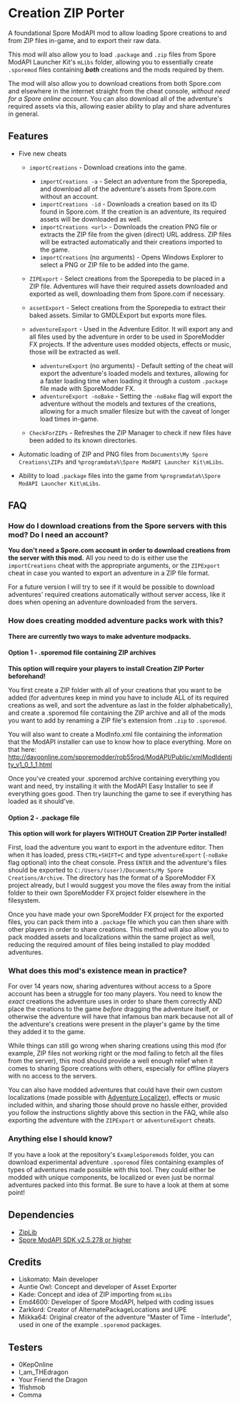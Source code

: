 # Creation ZIP Porter
A foundational Spore ModAPI mod to allow loading Spore creations to and from ZIP files in-game, and to export their raw data. 

This mod will also allow you to load ``.package`` and ``.zip`` files from Spore ModAPI Launcher Kit's `mLibs` folder, allowing you to essentially create `.sporemod` files containing ***both*** creations and the mods required by them. 

The mod will also allow you to download creations from both Spore.com and elsewhere in the internet straight from the cheat console, *without need for a Spore online account*. You can also download all of the adventure's required assets via this, allowing easier ability to play and share adventures in general.

## Features
* Five new cheats
    
    * ``importCreations`` - Download creations into the game.
        
        * `importCreations -a` - Select an adventure from the Sporepedia, and download all of the adventure's assets from Spore.com without an account.
        * ``importCreations -id`` - Downloads a creation based on its ID found in Spore.com. If the creation is an adventure, its required assets will be downloaded as well.
        * ``importCreations <url>`` - Downloads the creation PNG file or extracts the ZIP file from the given (direct) URL address. ZIP files will be extracted automatically and their creations imported to the game.
        * ``importCreations`` (no arguments) - Opens Windows Explorer to select a PNG or ZIP file to be added into the game.
    * ``ZIPExport`` - Select creations from the Sporepedia to be placed in a ZIP file. Adventures will have their required assets downloaded and exported as well, downloading them from Spore.com if necessary.
    * ``assetExport`` - Select creations from the Sporepedia to extract their baked assets. Similar to GMDLExport but exports more files.
    * ``adventureExport`` - Used in the Adventure Editor. It will export any and all files used by the adventure in order to be used in SporeModder FX projects. If the adventure uses modded objects, effects or music, those will be extracted as well.
      * ``adventureExport`` (no arguments) - Default setting of the cheat will export the adventure's loaded models and textures, allowing for a faster loading time when loading it through a custom ``.package`` file made with SporeModder FX.
      * ``adventureExport -noBake`` - Setting the ``-noBake`` flag will export the adventure without the models and textures of the creations, allowing for a much smaller filesize but with the caveat of longer load times in-game.
    * ``CheckForZIPs`` - Refreshes the ZIP Manager to check if new files have been added to its known directories.
* Automatic loading of ZIP and PNG files from ``Documents\My Spore Creations\ZIPs`` and ``%programdata%\Spore ModAPI Launcher Kit\mLibs``.
* Ability to load ``.package`` files into the game from ``%programdata%\Spore ModAPI Launcher Kit\mLibs``.

## FAQ
### How do I download creations from the Spore servers with this mod? Do I need an account?
**You don't need a Spore.com account in order to download creations from the server with this mod.** All you need to do is either use the ``importCreations`` cheat with the appropriate arguments, or the `ZIPExport` cheat in case you wanted to export an adventure in a ZIP file format. 

For a future version I will try to see if it would be possible to download adventures' required creations automatically without server access, like it does when opening an adventure downloaded from the servers.

### How does creating modded adventure packs work with this?
**There are currently two ways to make adventure modpacks.**

#### Option 1 - .sporemod file containing ZIP archives
**This option will require your players to install Creation ZIP Porter beforehand!**

You first create a ZIP folder with all of your creations that you want to be added (for adventures keep in mind you have to include ALL of its required creations as well, and sort the adventure as last in the folder alphabetically), and create a .sporemod file containing the ZIP archive and all of the mods you want to add by renaming a ZIP file's extension from ``.zip`` to ``.sporemod``. 

You will also want to create a ModInfo.xml file containing the information that the ModAPI installer can use to know how to place everything. More on that here: http://davoonline.com/sporemodder/rob55rod/ModAPI/Public/xmlModIdentity_v1_0_1_1.html

Once you've created your .sporemod archive containing everything you want and need, try installing it with the ModAPI Easy Installer to see if everything goes good. Then try launching the game to see if everything has loaded as it should've. 

#### Option 2 - .package file
**This option will work for players WITHOUT Creation ZIP Porter installed!**

First, load the adventure you want to export in the adventure editor. Then when it has loaded, press ``CTRL+SHIFT+C`` and type ``adventureExport`` (``-noBake`` flag optional) into the cheat console. Press ``ENTER`` and the adventure's files should be exported to ``C:/Users/(user)/Documents/My Spore Creations/Archive``. The directory has the format of a SporeModder FX project already, but I would suggest you move the files away from the initial folder to their own SporeModder FX project folder elsewhere in the filesystem.

Once you have made your own SporeModder FX project for the exported files, you can pack them into a ``.package`` file which you can then share with other players in order to share creations. This method will also allow you to pack modded assets and localizations within the same project as well, reducing the required amount of files being installed to play modded adventures.

### What does this mod's existence mean in practice?
For over 14 years now, sharing adventures without access to a Spore account has been a struggle for too many players. You need to know the *exact* creations the adventure uses in order to share them correctly AND place the creations to the game *before* dragging the adventure itself, or otherwise the adventure will have that infamous ban mark because not all of the adventure's creations were present in the player's game by the time they added it to the game. 

While things can still go wrong when sharing creations using this mod (for example, ZIP files not working right or the mod failing to fetch all the files from the server), this mod should provide a well enough relief when it comes to sharing Spore creations with others, especially for offline players with no access to the servers.

You can also have modded adventures that could have their own custom localizations (made possible with [Adventure Localizer](https://github.com/Liskomato/Spore-AdventureLocalizer)), effects or music included within, and sharing those should prove no hassle either, provided you follow the instructions slightly above this section in the FAQ, while also exporting the adventure with the ``ZIPExport`` or ``adventureExport`` cheats. 


### Anything else I should know?
If you have a look at the repository's ``ExampleSporemods`` folder, you can download experimental adventure ``.sporemod`` files containing examples of types of adventures made possible with this tool. They could either be modded with unique components, be localized or even just be normal adventures packed into this format. Be sure to have a look at them at some point!

## Dependencies
* [ZipLib](https://bitbucket.org/wbenny/ziplib/)
* [Spore ModAPI SDK v2.5.278 or higher](https://github.com/emd4600/Spore-ModAPI)

## Credits
- Liskomato: Main developer
- Auntie Owl: Concept and developer of Asset Exporter
- Kade: Concept and idea of ZIP importing from `mLibs`
- Emd4600: Developer of Spore ModAPI, helped with coding issues
- Zarklord: Creator of AlternatePackageLocations and UPE 
- Miikka64: Original creator of the adventure "Master of Time - Interlude", used in one of the example `.sporemod` packages.

## Testers
- 0KepOnline
- I_am_THEdragon
- Your Friend the Dragon
- 1fishmob
- Comma
